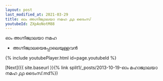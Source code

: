 ```yaml
---
layout: post
last_modified_at: 2021-03-29
title: ഓം അഗ്നിജ്വാലയാ നമഹ ൧൧ ടൈംസ്
youtubeId: ZXpAoNotM88
---
```

 
 
 ഓം അഗ്നിജ്വാലയാ നമഹ 
 
 -  അഗ്നിജ്വാലയെപ്പോലെയുള്ളവൻ 
 
  
 
  
 
 
 
 
 
 


{% include youtubePlayer.html id=page.youtubeId %}
 
[Next]({{ site.baseurl }}{% link  split1/_posts/2013-10-19-ഓം മഹാജ്വാലയാ നമഹ ൧൧ ടൈംസ്.md%})
 
